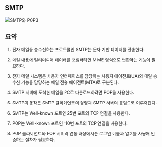 ## SMTP  
![SMTP와 POP3](http://www.serversmtp.com/sites/default/files/pop%20email.png)  

## 요약  
1. 전자 메일을 송수신하는 프로토콜인 SMTP는 문자 기반 데이터를 전송한다.

2. 메일 내용에 멀티미디어 데이터를 포함하려면 MIME 형식으로 변환하는 기능이 필요하다.

3. 전자 메일 시스템은 사용자 인터페이스를 담당하는 사용자 에이전트(UA)와 메일 송수신 기능을 담당하는 메일 전송 에이전트(MTA)로 구분된다.

4. SMTP 서버에 도착한 메일을 PC로 다운로드하려면 POP을 사용한다.

5. SMTP의 동작은 SMTP 클라이언트의 명령과 SMTP 서버의 응답으로 이루어진다.

6. SMTP는 Well-known 포트인 25번 포트의 TCP 연결을 사용한다.

7. POP는 Well-known 포트인 110번 포트의 TCP 연결을 사용한다.

8. POP 클라이언트와 POP 서버의 연동 과정에서는 로그인 이름과 암호를 사용해 인증하는 절차가 필요하다.  
